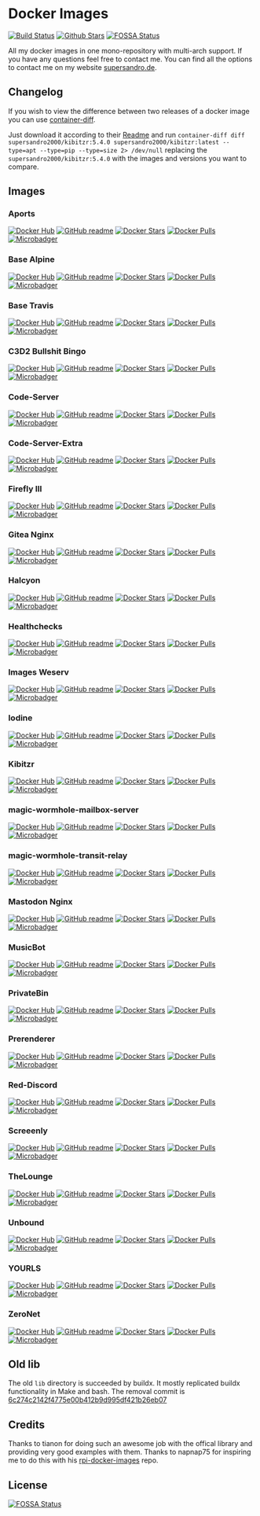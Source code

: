 # Docker Images

[![Build Status](https://img.shields.io/travis/SuperSandro2000/docker-images.svg?maxAge=43200)](https://travis-ci.org/SuperSandro2000/docker-images)
[![Github Stars](https://img.shields.io/github/stars/supersandro2000/docker-images.svg?maxAge=43200&label=Github%20Stars)](https://github.com/SuperSandro2000/docker-images)
[![FOSSA Status](https://app.fossa.io/api/projects/git%2Bgithub.com%2FSuperSandro2000%2Fdocker-images.svg?type=shield)](https://app.fossa.io/projects/git%2Bgithub.com%2FSuperSandro2000%2Fdocker-images)

All my docker images in one mono-repository with multi-arch support.
If you have any questions feel free to contact me. You can find all the options to contact me on my website [supersandro.de](https://supersandro.de/).

## Changelog

If you wish to view the difference between two releases of a docker image you can use [container-diff](https://github.com/GoogleContainerTools/container-diff).

Just download it according to their [Readme](https://github.com/GoogleContainerTools/container-diff#installation) and run `container-diff diff supersandro2000/kibitzr:5.4.0 supersandro2000/kibitzr:latest --type=apt --type=pip --type=size 2> /dev/null` replacing the `supersandro2000/kibitzr:5.4.0` with the images and versions you want to compare.

## Images

### Aports

[![Docker Hub](https://img.shields.io/badge/Docker-hub-blue.svg)](https://hub.docker.com/r/supersandro2000/aports/)
[![GitHub readme](https://img.shields.io/badge/GitHub-readme-blue.svg)](https://github.com/SuperSandro2000/docker-images/blob/master/aports/README.md)
[![Docker Stars](https://img.shields.io/docker/stars/supersandro2000/aports.svg?label=Docker%20Stars&maxAge=43200)](https://hub.docker.com/r/supersandro2000/aports/)
[![Docker Pulls](https://img.shields.io/docker/pulls/supersandro2000/aports.svg?label=Docker%20Pulls&maxAge=43200)](https://hub.docker.com/r/supersandro2000/aports/)
[![Microbadger](https://images.microbadger.com/badges/image/supersandro2000/aports.svg)](https://microbadger.com/images/supersandro2000/aports)

### Base Alpine

[![Docker Hub](https://img.shields.io/badge/Docker-hub-blue.svg)](https://hub.docker.com/r/supersandro2000/base-alpine/)
[![GitHub readme](https://img.shields.io/badge/GitHub-readme-blue.svg)](https://github.com/SuperSandro2000/docker-images/blob/master/base-alpine/README.md)
[![Docker Stars](https://img.shields.io/docker/stars/supersandro2000/base-alpine.svg?label=Docker%20Stars&maxAge=43200)](https://hub.docker.com/r/supersandro2000/base-alpine/)
[![Docker Pulls](https://img.shields.io/docker/pulls/supersandro2000/base-alpine.svg?label=Docker%20Pulls&maxAge=43200)](https://hub.docker.com/r/supersandro2000/base-alpine/)
[![Microbadger](https://images.microbadger.com/badges/image/supersandro2000/base-alpine.svg)](https://microbadger.com/images/supersandro2000/base-alpine)

### Base Travis

[![Docker Hub](https://img.shields.io/badge/Docker-hub-blue.svg)](https://hub.docker.com/r/supersandro2000/base-travis/)
[![GitHub readme](https://img.shields.io/badge/GitHub-readme-blue.svg)](https://github.com/SuperSandro2000/docker-images/blob/master/base-travis/README.md)
[![Docker Stars](https://img.shields.io/docker/stars/supersandro2000/base-travis.svg?label=Docker%20Stars&maxAge=43200)](https://hub.docker.com/r/supersandro2000/base-travis/)
[![Docker Pulls](https://img.shields.io/docker/pulls/supersandro2000/base-travis.svg?label=Docker%20Pulls&maxAge=43200)](https://hub.docker.com/r/supersandro2000/base-travis/)
[![Microbadger](https://images.microbadger.com/badges/image/supersandro2000/base-travis.svg)](https://microbadger.com/images/supersandro2000/base-travis)

### C3D2 Bullshit Bingo

[![Docker Hub](https://img.shields.io/badge/Docker-hub-blue.svg)](https://hub.docker.com/r/supersandro2000/c3d2-bullshit-bingo/)
[![GitHub readme](https://img.shields.io/badge/GitHub-readme-blue.svg)](https://github.com/SuperSandro2000/docker-images/blob/master/c3d2-bullshit-bingo/README.md)
[![Docker Stars](https://img.shields.io/docker/stars/supersandro2000/c3d2-bullshit-bingo.svg?label=Docker%20Stars&maxAge=43200)](https://hub.docker.com/r/supersandro2000/c3d2-bullshit-bingo/)
[![Docker Pulls](https://img.shields.io/docker/pulls/supersandro2000/c3d2-bullshit-bingo.svg?label=Docker%20Pulls&maxAge=43200)](https://hub.docker.com/r/supersandro2000/c3d2-bullshit-bingo/)
[![Microbadger](https://images.microbadger.com/badges/image/supersandro2000/c3d2-bullshit-bingo.svg)](https://microbadger.com/images/supersandro2000/c3d2-bullshit-bingo)

### Code-Server

[![Docker Hub](https://img.shields.io/badge/Docker-hub-blue.svg)](https://hub.docker.com/r/supersandro2000/code-server/)
[![GitHub readme](https://img.shields.io/badge/GitHub-readme-blue.svg)](https://github.com/SuperSandro2000/docker-images/blob/master/code-server/README.md)
[![Docker Stars](https://img.shields.io/docker/stars/supersandro2000/code-server.svg?label=Docker%20Stars&maxAge=43200)](https://hub.docker.com/r/supersandro2000/code-server/)
[![Docker Pulls](https://img.shields.io/docker/pulls/supersandro2000/code-server.svg?label=Docker%20Pulls&maxAge=43200)](https://hub.docker.com/r/supersandro2000/code-server/)
[![Microbadger](https://images.microbadger.com/badges/image/supersandro2000/code-server.svg)](https://microbadger.com/images/supersandro2000/code-server)

### Code-Server-Extra

[![Docker Hub](https://img.shields.io/badge/Docker-hub-blue.svg)](https://hub.docker.com/r/supersandro2000/code-server-extra/)
[![GitHub readme](https://img.shields.io/badge/GitHub-readme-blue.svg)](https://github.com/SuperSandro2000/docker-images/blob/master/code-server-extra/README.md)
[![Docker Stars](https://img.shields.io/docker/stars/supersandro2000/code-server-extra.svg?label=Docker%20Stars&maxAge=43200)](https://hub.docker.com/r/supersandro2000/code-server-extra/)
[![Docker Pulls](https://img.shields.io/docker/pulls/supersandro2000/code-server-extra.svg?label=Docker%20Pulls&maxAge=43200)](https://hub.docker.com/r/supersandro2000/code-server-extra/)
[![Microbadger](https://images.microbadger.com/badges/image/supersandro2000/code-server-extra.svg)](https://microbadger.com/images/supersandro2000/code-server-extra)

### Firefly III

[![Docker Hub](https://img.shields.io/badge/Docker-hub-blue.svg)](https://hub.docker.com/r/supersandro2000/firefly-iii/)
[![GitHub readme](https://img.shields.io/badge/GitHub-readme-blue.svg)](https://github.com/SuperSandro2000/docker-images/blob/master/firefly-iii/README.md)
[![Docker Stars](https://img.shields.io/docker/stars/supersandro2000/firefly-iii.svg?label=Docker%20Stars&maxAge=43200)](https://hub.docker.com/r/supersandro2000/firefly-iii/)
[![Docker Pulls](https://img.shields.io/docker/pulls/supersandro2000/firefly-iii.svg?label=Docker%20Pulls&maxAge=43200)](https://hub.docker.com/r/supersandro2000/firefly-iii/)
[![Microbadger](https://images.microbadger.com/badges/image/supersandro2000/firefly-iii.svg)](https://microbadger.com/images/supersandro2000/firefly-iii)

### Gitea Nginx

[![Docker Hub](https://img.shields.io/badge/Docker-hub-blue.svg)](https://hub.docker.com/r/supersandro2000/gitea-nginx/)
[![GitHub readme](https://img.shields.io/badge/GitHub-readme-blue.svg)](https://github.com/SuperSandro2000/docker-images/blob/master/gitea-nginx/README.md)
[![Docker Stars](https://img.shields.io/docker/stars/supersandro2000/gitea-nginx.svg?label=Docker%20Stars&maxAge=43200)](https://hub.docker.com/r/supersandro2000/gitea-nginx/)
[![Docker Pulls](https://img.shields.io/docker/pulls/supersandro2000/gitea-nginx.svg?label=Docker%20Pulls&maxAge=43200)](https://hub.docker.com/r/supersandro2000/gitea-nginx/)
[![Microbadger](https://images.microbadger.com/badges/image/supersandro2000/gitea-nginx.svg)](https://microbadger.com/images/supersandro2000/gitea-nginx)

### Halcyon

[![Docker Hub](https://img.shields.io/badge/Docker-hub-blue.svg)](https://hub.docker.com/r/supersandro2000/halcyon/)
[![GitHub readme](https://img.shields.io/badge/GitHub-readme-blue.svg)](https://github.com/SuperSandro2000/docker-images/blob/master/halcyon/README.md)
[![Docker Stars](https://img.shields.io/docker/stars/supersandro2000/halcyon.svg?label=Docker%20Stars&maxAge=43200)](https://hub.docker.com/r/supersandro2000/halcyon/)
[![Docker Pulls](https://img.shields.io/docker/pulls/supersandro2000/halcyon.svg?label=Docker%20Pulls&maxAge=43200)](https://hub.docker.com/r/supersandro2000/halcyon/)
[![Microbadger](https://images.microbadger.com/badges/image/supersandro2000/halcyon.svg)](https://microbadger.com/images/supersandro2000/halcyon)

### Healthchecks

[![Docker Hub](https://img.shields.io/badge/Docker-hub-blue.svg)](https://hub.docker.com/r/supersandro2000/healthchecks/)
[![GitHub readme](https://img.shields.io/badge/GitHub-readme-blue.svg)](https://github.com/SuperSandro2000/docker-images/blob/master/healthchecks/README.md)
[![Docker Stars](https://img.shields.io/docker/stars/supersandro2000/healthchecks.svg?label=Docker%20Stars&maxAge=43200)](https://hub.docker.com/r/supersandro2000/healthchecks/)
[![Docker Pulls](https://img.shields.io/docker/pulls/supersandro2000/healthchecks.svg?label=Docker%20Pulls&maxAge=43200)](https://hub.docker.com/r/supersandro2000/healthchecks/)
[![Microbadger](https://images.microbadger.com/badges/image/supersandro2000/healthchecks.svg)](https://microbadger.com/images/supersandro2000/healthchecks)

### Images Weserv

[![Docker Hub](https://img.shields.io/badge/Docker-hub-blue.svg)](https://hub.docker.com/r/supersandro2000/images-weserv/)
[![GitHub readme](https://img.shields.io/badge/GitHub-readme-blue.svg)](https://github.com/SuperSandro2000/docker-images/blob/master/images-weserv/README.md)
[![Docker Stars](https://img.shields.io/docker/stars/supersandro2000/images-weserv.svg?label=Docker%20Stars&maxAge=43200)](https://hub.docker.com/r/supersandro2000/images-weserv/)
[![Docker Pulls](https://img.shields.io/docker/pulls/supersandro2000/images-weserv.svg?label=Docker%20Pulls&maxAge=43200)](https://hub.docker.com/r/supersandro2000/images-weserv/)
[![Microbadger](https://images.microbadger.com/badges/image/supersandro2000/images-weserv.svg)](https://microbadger.com/images/supersandro2000/images-weserv)

### Iodine

[![Docker Hub](https://img.shields.io/badge/Docker-hub-blue.svg)](https://hub.docker.com/r/supersandro2000/iodine/)
[![GitHub readme](https://img.shields.io/badge/GitHub-readme-blue.svg)](https://github.com/SuperSandro2000/docker-images/blob/master/iodine/README.md)
[![Docker Stars](https://img.shields.io/docker/stars/supersandro2000/iodine.svg?label=Docker%20Stars&maxAge=43200)](https://hub.docker.com/r/supersandro2000/iodine/)
[![Docker Pulls](https://img.shields.io/docker/pulls/supersandro2000/iodine.svg?label=Docker%20Pulls&maxAge=43200)](https://hub.docker.com/r/supersandro2000/iodine/)
[![Microbadger](https://images.microbadger.com/badges/image/supersandro2000/iodine.svg)](https://microbadger.com/images/supersandro2000/iodine)

### Kibitzr

[![Docker Hub](https://img.shields.io/badge/Docker-hub-blue.svg)](https://hub.docker.com/r/supersandro2000/kibitzr/)
[![GitHub readme](https://img.shields.io/badge/GitHub-readme-blue.svg)](https://github.com/SuperSandro2000/docker-images/blob/master/kibitzr/README.md)
[![Docker Stars](https://img.shields.io/docker/stars/supersandro2000/kibitzr.svg?label=Docker%20Stars&maxAge=43200)](https://hub.docker.com/r/supersandro2000/kibitzr/)
[![Docker Pulls](https://img.shields.io/docker/pulls/supersandro2000/kibitzr.svg?label=Docker%20Pulls&maxAge=43200)](https://hub.docker.com/r/supersandro2000/kibitzr/)
[![Microbadger](https://images.microbadger.com/badges/image/supersandro2000/kibitzr.svg)](https://microbadger.com/images/supersandro2000/kibitzr)

### magic-wormhole-mailbox-server

[![Docker Hub](https://img.shields.io/badge/Docker-hub-blue.svg)](https://hub.docker.com/r/supersandro2000/magic-wormhole-mailbox-server/)
[![GitHub readme](https://img.shields.io/badge/GitHub-readme-blue.svg)](https://github.com/SuperSandro2000/docker-images/blob/master/magic-wormhole-mailbox-server/README.md)
[![Docker Stars](https://img.shields.io/docker/stars/supersandro2000/magic-wormhole-mailbox-server.svg?label=Docker%20Stars&maxAge=43200)](https://hub.docker.com/r/supersandro2000/magic-wormhole-mailbox-server/)
[![Docker Pulls](https://img.shields.io/docker/pulls/supersandro2000/magic-wormhole-mailbox-server.svg?label=Docker%20Pulls&maxAge=43200)](https://hub.docker.com/r/supersandro2000/magic-wormhole-mailbox-server/)
[![Microbadger](https://images.microbadger.com/badges/image/supersandro2000/magic-wormhole-mailbox-server.svg)](https://microbadger.com/images/supersandro2000/magic-wormhole-mailbox-server)

### magic-wormhole-transit-relay

[![Docker Hub](https://img.shields.io/badge/Docker-hub-blue.svg)](https://hub.docker.com/r/supersandro2000/magic-wormhole-transit-relay/)
[![GitHub readme](https://img.shields.io/badge/GitHub-readme-blue.svg)](https://github.com/SuperSandro2000/docker-images/blob/master/magic-wormhole-transit-relay/README.md)
[![Docker Stars](https://img.shields.io/docker/stars/supersandro2000/magic-wormhole-transit-relay.svg?label=Docker%20Stars&maxAge=43200)](https://hub.docker.com/r/supersandro2000/magic-wormhole-transit-relay/)
[![Docker Pulls](https://img.shields.io/docker/pulls/supersandro2000/magic-wormhole-transit-relay.svg?label=Docker%20Pulls&maxAge=43200)](https://hub.docker.com/r/supersandro2000/magic-wormhole-transit-relay/)
[![Microbadger](https://images.microbadger.com/badges/image/supersandro2000/magic-wormhole-transit-relay.svg)](https://microbadger.com/images/supersandro2000/magic-wormhole-transit-relay)

### Mastodon Nginx

[![Docker Hub](https://img.shields.io/badge/Docker-hub-blue.svg)](https://hub.docker.com/r/supersandro2000/mastodon-nginx/)
[![GitHub readme](https://img.shields.io/badge/GitHub-readme-blue.svg)](https://github.com/SuperSandro2000/docker-images/blob/master/mastodon-nginx/README.md)
[![Docker Stars](https://img.shields.io/docker/stars/supersandro2000/mastodon-nginx.svg?label=Docker%20Stars&maxAge=43200)](https://hub.docker.com/r/supersandro2000/mastodon-nginx/)
[![Docker Pulls](https://img.shields.io/docker/pulls/supersandro2000/mastodon-nginx.svg?label=Docker%20Pulls&maxAge=43200)](https://hub.docker.com/r/supersandro2000/mastodon-nginx/)
[![Microbadger](https://images.microbadger.com/badges/image/supersandro2000/mastodon-nginx.svg)](https://microbadger.com/images/supersandro2000/mastodon-nginx)

### MusicBot

[![Docker Hub](https://img.shields.io/badge/Docker-hub-blue.svg)](https://hub.docker.com/r/supersandro2000/musicbot/)
[![GitHub readme](https://img.shields.io/badge/GitHub-readme-blue.svg)](https://github.com/SuperSandro2000/docker-images/blob/master/musicbot/README.md)
[![Docker Stars](https://img.shields.io/docker/stars/supersandro2000/musicbot.svg?label=Docker%20Stars&maxAge=43200)](https://hub.docker.com/r/supersandro2000/musicbot/)
[![Docker Pulls](https://img.shields.io/docker/pulls/supersandro2000/musicbot.svg?label=Docker%20Pulls&maxAge=43200)](https://hub.docker.com/r/supersandro2000/musicbot/)
[![Microbadger](https://images.microbadger.com/badges/image/supersandro2000/musicbot.svg)](https://microbadger.com/images/supersandro2000/musicbot)

### PrivateBin

[![Docker Hub](https://img.shields.io/badge/Docker-hub-blue.svg)](https://hub.docker.com/r/supersandro2000/privatebin/)
[![GitHub readme](https://img.shields.io/badge/GitHub-readme-blue.svg)](https://github.com/SuperSandro2000/docker-images/blob/master/privatebin/README.md)
[![Docker Stars](https://img.shields.io/docker/stars/supersandro2000/privatebin.svg?label=Docker%20Stars&maxAge=43200)](https://hub.docker.com/r/supersandro2000/privatebin/)
[![Docker Pulls](https://img.shields.io/docker/pulls/supersandro2000/privatebin.svg?label=Docker%20Pulls&maxAge=43200)](https://hub.docker.com/r/supersandro2000/privatebin/)
[![Microbadger](https://images.microbadger.com/badges/image/supersandro2000/privatebin.svg)](https://microbadger.com/images/supersandro2000/privatebin)

### Prerenderer

[![Docker Hub](https://img.shields.io/badge/Docker-hub-blue.svg)](https://hub.docker.com/r/supersandro2000/prerenderer/)
[![GitHub readme](https://img.shields.io/badge/GitHub-readme-blue.svg)](https://github.com/SuperSandro2000/docker-images/blob/master/prerenderer/README.md)
[![Docker Stars](https://img.shields.io/docker/stars/supersandro2000/prerenderer.svg?label=Docker%20Stars&maxAge=43200)](https://hub.docker.com/r/supersandro2000/prerenderer/)
[![Docker Pulls](https://img.shields.io/docker/pulls/supersandro2000/prerenderer.svg?label=Docker%20Pulls&maxAge=43200)](https://hub.docker.com/r/supersandro2000/prerenderer/)
[![Microbadger](https://images.microbadger.com/badges/image/supersandro2000/prerenderer.svg)](https://microbadger.com/images/supersandro2000/prerenderer)

### Red-Discord

[![Docker Hub](https://img.shields.io/badge/Docker-hub-blue.svg)](https://hub.docker.com/r/supersandro2000/reddiscord/)
[![GitHub readme](https://img.shields.io/badge/GitHub-readme-blue.svg)](https://github.com/SuperSandro2000/docker-images/blob/master/reddiscord/README.md)
[![Docker Stars](https://img.shields.io/docker/stars/supersandro2000/reddiscord.svg?label=Docker%20Stars&maxAge=43200)](https://hub.docker.com/r/supersandro2000/reddiscord/)
[![Docker Pulls](https://img.shields.io/docker/pulls/supersandro2000/reddiscord.svg?label=Docker%20Pulls&maxAge=43200)](https://hub.docker.com/r/supersandro2000/reddiscord/)
[![Microbadger](https://images.microbadger.com/badges/image/supersandro2000/reddiscord.svg)](https://microbadger.com/images/supersandro2000/reddiscord)

### Screeenly

[![Docker Hub](https://img.shields.io/badge/Docker-hub-blue.svg)](https://hub.docker.com/r/supersandro2000/screeenly/)
[![GitHub readme](https://img.shields.io/badge/GitHub-readme-blue.svg)](https://github.com/SuperSandro2000/docker-images/blob/master/screeenly/README.md)
[![Docker Stars](https://img.shields.io/docker/stars/supersandro2000/screeenly.svg?label=Docker%20Stars&maxAge=43200)](https://hub.docker.com/r/supersandro2000/screeenly/)
[![Docker Pulls](https://img.shields.io/docker/pulls/supersandro2000/screeenly.svg?label=Docker%20Pulls&maxAge=43200)](https://hub.docker.com/r/supersandro2000/screeenly/)
[![Microbadger](https://images.microbadger.com/badges/image/supersandro2000/screeenly.svg)](https://microbadger.com/images/supersandro2000/screeenly)

### TheLounge

[![Docker Hub](https://img.shields.io/badge/Docker-hub-blue.svg)](https://hub.docker.com/r/supersandro2000/thelounge/)
[![GitHub readme](https://img.shields.io/badge/GitHub-readme-blue.svg)](https://github.com/SuperSandro2000/docker-images/blob/master/thelounge/README.md)
[![Docker Stars](https://img.shields.io/docker/stars/supersandro2000/thelounge.svg?label=Docker%20Stars&maxAge=43200)](https://hub.docker.com/r/supersandro2000/thelounge/)
[![Docker Pulls](https://img.shields.io/docker/pulls/supersandro2000/thelounge.svg?label=Docker%20Pulls&maxAge=43200)](https://hub.docker.com/r/supersandro2000/thelounge/)
[![Microbadger](https://images.microbadger.com/badges/image/supersandro2000/thelounge.svg)](https://microbadger.com/images/supersandro2000/thelounge)

### Unbound

[![Docker Hub](https://img.shields.io/badge/Docker-hub-blue.svg)](https://hub.docker.com/r/supersandro2000/unbound/)
[![GitHub readme](https://img.shields.io/badge/GitHub-readme-blue.svg)](https://github.com/SuperSandro2000/docker-images/blob/master/unbound/README.md)
[![Docker Stars](https://img.shields.io/docker/stars/supersandro2000/unbound.svg?label=Docker%20Stars&maxAge=43200)](https://hub.docker.com/r/supersandro2000/unbound/)
[![Docker Pulls](https://img.shields.io/docker/pulls/supersandro2000/unbound.svg?label=Docker%20Pulls&maxAge=43200)](https://hub.docker.com/r/supersandro2000/unbound/)
[![Microbadger](https://images.microbadger.com/badges/image/supersandro2000/unbound.svg)](https://microbadger.com/images/supersandro2000/unbound)

### YOURLS

[![Docker Hub](https://img.shields.io/badge/Docker-hub-blue.svg)](https://hub.docker.com/r/supersandro2000/yourls/)
[![GitHub readme](https://img.shields.io/badge/GitHub-readme-blue.svg)](https://github.com/SuperSandro2000/docker-images/blob/master/yourls/README.md)
[![Docker Stars](https://img.shields.io/docker/stars/supersandro2000/yourls.svg?label=Docker%20Stars&maxAge=43200)](https://hub.docker.com/r/supersandro2000/yourls/)
[![Docker Pulls](https://img.shields.io/docker/pulls/supersandro2000/yourls.svg?label=Docker%20Pulls&maxAge=43200)](https://hub.docker.com/r/supersandro2000/yourls/)
[![Microbadger](https://images.microbadger.com/badges/image/supersandro2000/yourls.svg)](https://microbadger.com/images/supersandro2000/yourls)

### ZeroNet

[![Docker Hub](https://img.shields.io/badge/Docker-hub-blue.svg)](https://hub.docker.com/r/supersandro2000/zeronet/)
[![GitHub readme](https://img.shields.io/badge/GitHub-readme-blue.svg)](https://github.com/SuperSandro2000/docker-images/blob/master/zeronet/README.md)
[![Docker Stars](https://img.shields.io/docker/stars/supersandro2000/zeronet.svg?label=Docker%20Stars&maxAge=43200)](https://hub.docker.com/r/supersandro2000/zeronet/)
[![Docker Pulls](https://img.shields.io/docker/pulls/supersandro2000/zeronet.svg?label=Docker%20Pulls&maxAge=43200)](https://hub.docker.com/r/supersandro2000/zeronet/)
[![Microbadger](https://images.microbadger.com/badges/image/supersandro2000/zeronet.svg)](https://microbadger.com/images/supersandro2000/zeronet)

## Old lib

The old ``lib`` directory is succeeded by buildx. It mostly replicated buildx functionality in Make and bash. The removal commit is [6c274c2142f4775e00b412b9d995df421b26eb07](https://github.com/SuperSandro2000/docker-images/commit/6c274c2142f4775e00b412b9d995df421b26eb07)

## Credits

Thanks to tianon for doing such an awesome job with the offical library and providing very good examples with them.
Thanks to napnap75 for inspiring me to do this with his [rpi-docker-images](https://github.com/napnap75/rpi-docker-images/) repo.

## License

[![FOSSA Status](https://app.fossa.io/api/projects/git%2Bgithub.com%2FSuperSandro2000%2Fdocker-images.svg)](https://app.fossa.io/projects/git%2Bgithub.com%2FSuperSandro2000%2Fdocker-images)
